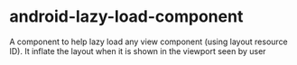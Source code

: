 # android-lazy-load-component
A component to help lazy load any view component (using layout resource ID). It inflate the layout when it is shown in the viewport seen by user
